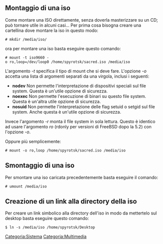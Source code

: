 Montaggio di una iso
--------------------

Come montare una ISO direttamente, senza doverla masterizzare su un CD; può tornare utile in alcuni casi...
Per prima cosa bisogna creare una cartellina dove montare la iso in questo modo:

`# mkdir /media/iso/`

ora per montare una iso basta eseguire questo comando:

`# mount -t iso9660 -o ro,loop=/dev/loop0 /home/spyrotsk/sacred.iso /media/iso`

L'argomento *-t* specifica il tipo di mount che si deve fare. L'opzione *-o* accetta una lista di argomenti separati da una virgola, inclusi i seguenti:

-   **nodev** Non permette l'interpretazione di dispositivi speciali sul file system. Questa è un'utile opzione di sicurezza.
-   **noexec** Non permette l'esecuzione di binari su questo file system. Questa è un'altra utile opzione di sicurezza.
-   **nosuid** Non permette l'interpretazione delle flag setuid o setgid sul file system. Anche questa è un'utile opzione di sicurezza.

Invece l'argomento *-r* monta il file system in sola lettura. Questo è identico ad usare l'argomento *ro* (rdonly per versioni di FreeBSD dopo la 5.2) con l'opzione *-o*.

Oppure più semplicemente:

`# mount -o ro,loop /home/spyrotsk/sacred.iso /media/iso`

Smontaggio di una iso
---------------------

Per smontare una iso caricata precedentemente basta eseguire il comando:

`# umount /media/iso`

Creazione di un link alla directory della iso
---------------------------------------------

Per creare un link simbolico alla directory dell'iso in modo da mettertelo sul desktop basta eseguire questo comando:

`$ ln -s /media/iso /home/spyrotsk/Desktop`

<Categoria:Sistema> <Categoria:Multimedia>
